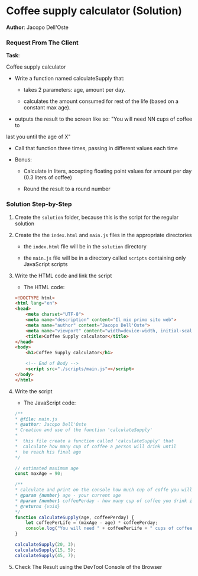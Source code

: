 # Coffee supply calculator (Solution)

**Author**: Jacopo Dell'Oste 

### Request From The Client

**Task**: 

Coffee supply calculator

- Write a function named calculateSupply that:

    * takes 2 parameters: age, amount per day.

    * calculates the amount consumed for rest of the life (based on a constant max age).

- outputs the result to the screen like so: "You will need NN cups of coffee to

last you until the age of X"

- Call that function three times, passing in different values each time

- Bonus:

    * Calculate in liters, accepting floating point values for amount per day (0.3 liters of coffee)

    * Round the result to a round number


### Solution Step-by-Step

1. Create the  `solution` folder, because this is the script for the regular solution

2. Create the the `index.html` and `main.js` files in the appropriate directories

    * the `index.html` file will be in the `solution` directory

    * the `main.js` file will be in a directory called `scripts` containing only JavaScript scripts

3. Write the HTML code and link the script
    
    * The HTML code:

    ```HTML 
    <!DOCTYPE html>
    <html lang="en">
    <head>
        <meta charset="UTF-8">
        <meta name="description" content="Il mio primo sito web">
        <meta name="author" content="Jacopo Dell'Oste">
        <meta name="viewport" content="width=device-width, initial-scale=1.0">
        <title>Coffee Supply calculator</title>
    </head>
    <body>
        <h1>Coffee Supply calculator</h1>

        <!-- End of Body -->
        <script src="./scripts/main.js"></script>
    </body>
    </html>
    ```

4. Write the script  

    * The JavaScript code:

    ```javascript
    /**
    * @file: main.js
    * @author: Jacopo Dell'Oste
    * Creation and use of the function 'calculateSupply'
    *
    *  this file create a function called 'calculateSupply' that 
    *  calculate how many cup of coffee a person will drink until
    *  he reach his final age
    */

    // estimated maximum age
    const maxAge = 90;

    /**
    * calculate and print on the console how much cup of coffe you will drink 
    * @param {number} age - your current age
    * @param {number} coffeePerday - how many cup of coffee you drink in a day 
    * @returns {void}
    */
    function calculateSupply(age, coffeePerday) {
        let coffeePerLife = (maxAge - age) * coffeePerday;
        console.log("You will need " + coffeePerLife + " cups of coffee to last you until the age of " + maxAge);
    }

    calculateSupply(20, 3);
    calculateSupply(15, 5);
    calculateSupply(45, 7);
    ```

5. Check The Result using the DevTool Console of the Browser
